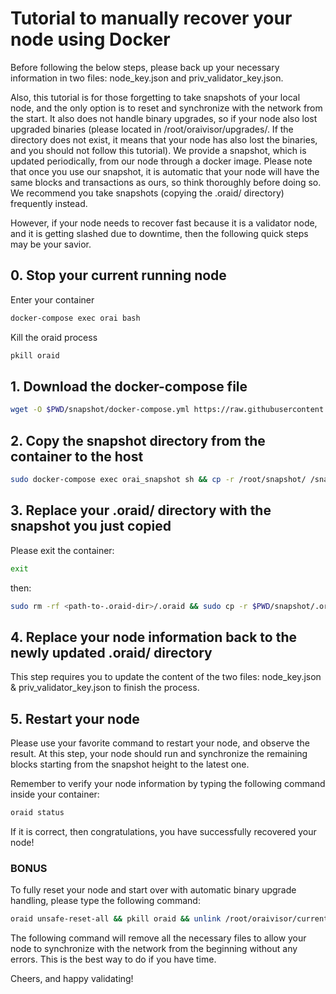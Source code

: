 # Tutorial to manually recover your node using Docker

Before following the below steps, please back up your necessary information in two files: node_key.json and priv_validator_key.json.

Also, this tutorial is for those forgetting to take snapshots of your local node, and the only option is to reset and synchronize with the network from the start. It also does not handle binary upgrades, so if your node also lost upgraded binaries (please located in /root/oraivisor/upgrades/. If the directory does not exist, it means that your node has also lost the binaries, and you should not follow this tutorial). We provide a snapshot, which is updated periodically, from our node through a docker image. Please note that once you use our snapshot, it is automatic that your node will have the same blocks and transactions as ours, so think thoroughly before doing so. We recommend you take snapshots (copying the .oraid/ directory) frequently instead.

However, if your node needs to recover fast because it is a validator node, and it is getting slashed due to downtime, then the following quick steps may be your savior.

## 0. Stop your current running node

Enter your container

```bash
docker-compose exec orai bash
```

Kill the oraid process

```bash
pkill oraid
```

## 1. Download the docker-compose file

```bash
wget -O $PWD/snapshot/docker-compose.yml https://raw.githubusercontent.com/oraichain/oraichain-static-files/master/mainnet-static-files/docs/manual_snapshot/docker-compose.yml
```

## 2. Copy the snapshot directory from the container to the host

```bash
sudo docker-compose exec orai_snapshot sh && cp -r /root/snapshot/ /snapshot
```

## 3. Replace your .oraid/ directory with the snapshot you just copied

Please exit the container:

```bash
exit
```

then:

```bash
sudo rm -rf <path-to-.oraid-dir>/.oraid && sudo cp -r $PWD/snapshot/.oraid <path-to-.oraid-dir>/.oraid
```

## 4. Replace your node information back to the newly updated .oraid/ directory

This step requires you to update the content of the two files: node_key.json & priv_validator_key.json to finish the process.

## 5. Restart your node

Please use your favorite command to restart your node, and observe the result. At this step, your node should run and synchronize the remaining blocks starting from the snapshot height to the latest one.

Remember to verify your node information by typing the following command inside your container:

```bash
oraid status
```

If it is correct, then congratulations, you have successfully recovered your node!

### BONUS

To fully reset your node and start over with automatic binary upgrade handling, please type the following command:

```bash
oraid unsafe-reset-all && pkill oraid && unlink /root/oraivisor/current && ln -s /root/oraivisor/genesis /root/oraivisor/current && rm -rf /root/oraivisor/upgrades && rm .oraid/wasm/wasm/wasm/* .oraid/wasm/wasm/modules/v1/* && rm .oraid/config/write-*
```

The following command will remove all the necessary files to allow your node to synchronize with the network from the beginning without any errors. This is the best way to do if you have time.

Cheers, and happy validating!
